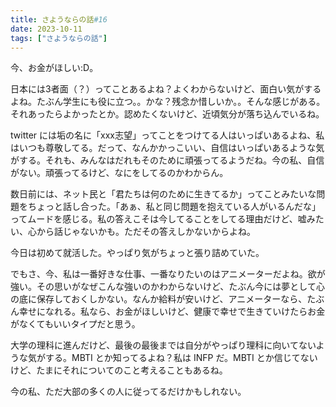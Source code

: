 ```yaml
---
title: さようならの話#16
date: 2023-10-11
tags: ["さようならの話"]
---
```


今、お金がほしい:D。

日本には3者面（？）ってことあるよね？よくわからないけど、面白い気がするよね。たぶん学生にも役に立つ。。かな？残念か惜しいか。。そんな感じがある。それあったらよかったとか。認めたくないけど、近頃気分が落ち込んでいるね。

twitter には垢の名に「xxx志望」ってことをつけてる人はいっぱいあるよね、私はいつも尊敬してる。だって、なんかかっこいい、自信はいっぱいあるような気がする。それも、みんなはだれもそのために頑張ってるようだね。今の私、自信がない。頑張ってるけど、なにをしてるのかわからん。

数日前には、ネット民と「君たちは何のために生きてるか」ってことみたいな問題をちょっと話し合った。「あぁ、私と同じ問題を抱えている人がいるんだな」ってムードを感じる。私の答えこそは今してることをしてる理由だけど、嘘みたい、心から話じゃないかも。ただその答えしかないからよね。

今日は初めて就活した。やっぱり気がちょっと張り詰めていた。

でもさ、今、私は一番好きな仕事、一番なりたいのはアニメーターだよね。欲が強い。その思いがなぜこんな強いのかわからないけど、たぶん今には夢として心の底に保存しておくしかない。なんか給料が安いけど、アニメーターなら、たぶん幸せになれる。私なら、お金がほしいけど、健康で幸せで生きていけたらお金がなくてもいいタイプだと思う。

大学の理科に進んだけど、最後の最後までは自分がやっぱり理科に向いてないような気がする。MBTI とか知ってるよね？私は INFP だ。MBTI とか信じてないけど、たまにそれについてのこと考えることもあるね。

今の私、ただ大部の多くの人に従ってるだけかもしれない。 
